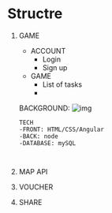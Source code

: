 # Structre

1. GAME

    - ACCOUNT
        - Login
        - Sign up
    - GAME
        - List of tasks
        - 

    BACKGROUND:
    ![img](https://qph.fs.quoracdn.net/main-qimg-544d1e85800ca9831f4a9821782820bc.webp)

    ```
    TECH
    -FRONT: HTML/CSS/Angular
    -BACK: node
    -DATABASE: mySQL
    
    
    
    ```

2. MAP API

3. VOUCHER

4. SHARE
